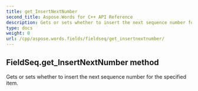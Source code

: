 ```yaml
---
title: get_InsertNextNumber
second_title: Aspose.Words for C++ API Reference
description: Gets or sets whether to insert the next sequence number for the specified item. 
type: docs
weight: 0
url: /cpp/aspose.words.fields/fieldseq/get_insertnextnumber/
---
```

## FieldSeq.get_InsertNextNumber method


Gets or sets whether to insert the next sequence number for the specified item.

